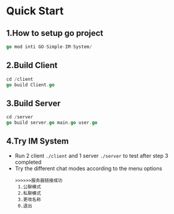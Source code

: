 # Quick Start

## 1.How to setup go project
```go
go mod inti GO-Simple-IM-System/
```

## 2.Build Client
```go
cd /client
go build Client.go
```

## 3.Build Server
```go
cd /server
go build server.go main.go user.go
```

## 4.Try IM System
 - Run 2 client ``./client`` and 1 server ``./server`` to test after step 3 completed
 - Try the different chat modes according to the menu options
   ```text
   >>>>>>服务器链接成功
    1.公聊模式
    2.私聊模式
    3.更改名称
    0.退出
   ```
